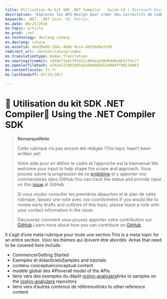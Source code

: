 ```yaml
---
title: Utilisation du kit SDK .NET Compiler - Guide C# | Microsoft Docs
description: "Explorez les API Roslyn pour créer des correctifs de code et des diagnostics automatiques."
keywords: .NET, .NET Core, C#, Roslyn,
ms.date: 06/25/2016
ms.topic: article
ms.prod: .net
ms.technology: devlang-csharp
ms.devlang: csharp
ms.assetid: abed9e00-2ddc-468e-9cca-d033bd6a7e36
redirect_url: /dotnet/csharp/index
ms.translationtype: Human Translation
ms.sourcegitcommit: c844ef1a62f65421c894aa258d64dbe4b51f4cc7
ms.openlocfilehash: a792e1220b18d5da34bb68bd51d069ff0021b063
ms.contentlocale: fr-fr
ms.lasthandoff: 07/19/2017

---
```


# <a name="-using-the-net-compiler-sdk"></a><span data-ttu-id="1521d-104">🔧 Utilisation du kit SDK .NET Compiler</span><span class="sxs-lookup"><span data-stu-id="1521d-104">🔧 Using the .NET Compiler SDK</span></span>

> <span data-ttu-id="1521d-105">**Remarque**</span><span class="sxs-lookup"><span data-stu-id="1521d-105">**Note**</span></span>
> 
> <span data-ttu-id="1521d-106">Cette rubrique n’a pas encore été rédigée !</span><span class="sxs-lookup"><span data-stu-id="1521d-106">This topic hasn’t been written yet!</span></span> 
>
> <span data-ttu-id="1521d-107">Votre aide pour en définir le cadre et l’approche est la bienvenue.</span><span class="sxs-lookup"><span data-stu-id="1521d-107">We welcome your input to help shape the scope and approach.</span></span> <span data-ttu-id="1521d-108">Vous pouvez suivre la progression de ce [problème](https://github.com/dotnet/docs/issues/972) et y apporter vos commentaires dans GitHub.</span><span class="sxs-lookup"><span data-stu-id="1521d-108">You can track the status and provide input on this [issue](https://github.com/dotnet/docs/issues/972) at GitHub.</span></span>
> 
> <span data-ttu-id="1521d-109">Si vous voulez consulter les premières ébauches et le plan de cette rubrique, laissez une note avec vos coordonnées.</span><span class="sxs-lookup"><span data-stu-id="1521d-109">If you would like to review early drafts and outlines of this topic, please leave a note with your contact information in the issue.</span></span>
>
> <span data-ttu-id="1521d-110">Découvrez comment vous pouvez apporter votre contribution sur [GitHub](https://github.com/dotnet/docs/blob/master/CONTRIBUTING.md).</span><span class="sxs-lookup"><span data-stu-id="1521d-110">Learn more about how you can contribute on [GitHub](https://github.com/dotnet/docs/blob/master/CONTRIBUTING.md).</span></span>
>

<span data-ttu-id="1521d-111">Il s’agit d’une méta-rubrique pour toute une section.</span><span class="sxs-lookup"><span data-stu-id="1521d-111">This is a meta-topic for an entire section.</span></span> <span data-ttu-id="1521d-112">Voici les thèmes qui doivent être abordés :</span><span class="sxs-lookup"><span data-stu-id="1521d-112">Areas that need to be covered here include:</span></span> 
* <span data-ttu-id="1521d-113">Commencer</span><span class="sxs-lookup"><span data-stu-id="1521d-113">Getting Started</span></span>
* <span data-ttu-id="1521d-114">Exemples et didacticiels</span><span class="sxs-lookup"><span data-stu-id="1521d-114">Samples and tutorials</span></span>
* <span data-ttu-id="1521d-115">contenu conceptuel</span><span class="sxs-lookup"><span data-stu-id="1521d-115">conceptual content</span></span>
* <span data-ttu-id="1521d-116">modèle global des API</span><span class="sxs-lookup"><span data-stu-id="1521d-116">overall model of the APIs</span></span>
* <span data-ttu-id="1521d-117">liens vers des exemples du dépôt [roslyn-analyzers](http://github.com/dotnet/roslyn-analyzers)</span><span class="sxs-lookup"><span data-stu-id="1521d-117">links to samples on the [roslyn-analyzers](http://github.com/dotnet/roslyn-analyzers) repository</span></span>
* <span data-ttu-id="1521d-118">liens vers d’autres contenus de référence</span><span class="sxs-lookup"><span data-stu-id="1521d-118">links to other reference content</span></span>

